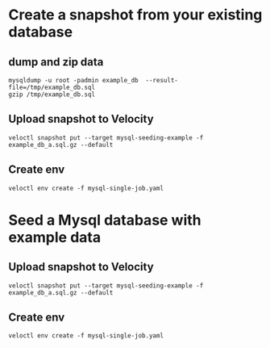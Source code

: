 # Create a snapshot from your existing database

## dump and zip data
```
mysqldump -u root -padmin example_db  --result-file=/tmp/example_db.sql
gzip /tmp/example_db.sql
```

## Upload snapshot to Velocity
```
veloctl snapshot put --target mysql-seeding-example -f example_db_a.sql.gz --default
```

## Create env
```
veloctl env create -f mysql-single-job.yaml
```

# Seed a Mysql database with example data

## Upload snapshot to Velocity
```
veloctl snapshot put --target mysql-seeding-example -f example_db_a.sql.gz --default
```

## Create env
```
veloctl env create -f mysql-single-job.yaml
```